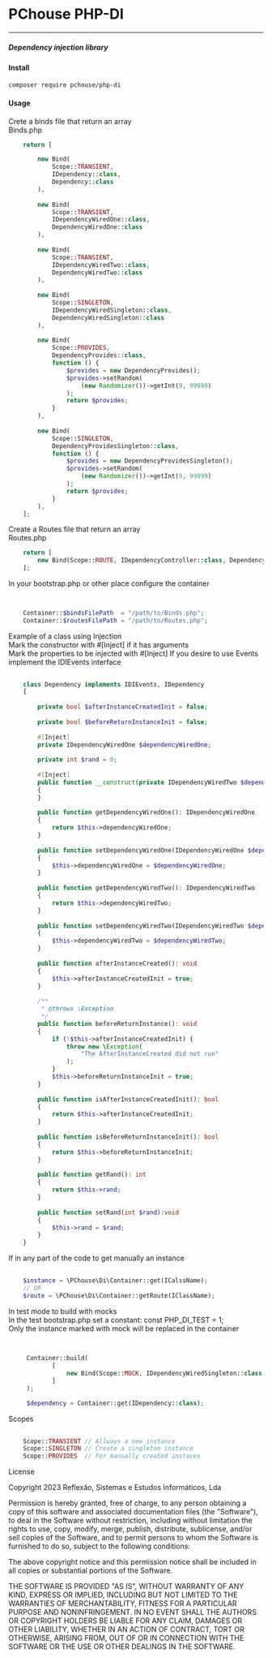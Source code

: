 # PChouse PHP-DI

---

##### Dependency injection library

#### Install

```bash
composer require pchouse/php-di
```

#### Usage



Crete a binds file that return an array  
Binds.php
```php
    return [

        new Bind(
            Scope::TRANSIENT,
            IDependency::class,
            Dependency::class
        ),
    
        new Bind(
            Scope::TRANSIENT,
            IDependencyWiredOne::class,
            DependencyWiredOne::class
        ),
    
        new Bind(
            Scope::TRANSIENT,
            IDependencyWiredTwo::class,
            DependencyWiredTwo::class
        ),
    
        new Bind(
            Scope::SINGLETON,
            IDependencyWiredSingleton::class,
            DependencyWiredSingleton::class
        ),
    
        new Bind(
            Scope::PROVIDES,
            DependencyProvides::class,
            function () {
                $provides = new DependencyProvides();
                $provides->setRandom(
                    (new Randomizer())->getInt(9, 99999)
                );
                return $provides;
            }
        ),
    
        new Bind(
            Scope::SINGLETON,
            DependencyProvidesSingleton::class,
            function () {
                $provides = new DependencyProvidesSingleton();
                $provides->setRandom(
                    (new Randomizer())->getInt(9, 99999)
                );
                return $provides;
            }
        ),
    ];
```

Create a Routes file that return an array  
Routes.php
```php    
    return [
        new Bind(Scope::ROUTE, IDependencyController::class, DependencyController::class),
    ];
```
In your bootstrap.php or other place configure the container
```php 

    
    Container::$bindsFilePath  = "/path/to/Binds.php";
    Container::$routesFilePath = "/path/to/Routes.php";
```

Example of a class using Injection  
Mark the constructor with #[Inject] if it has arguments  
Mark the properties to be injected with #[Inject]
If you desire to use Events implement the IDIEvents interface
```php 
    
    class Dependency implements IDIEvents, IDependency
    {
    
        private bool $afterInstanceCreatedInit = false;
    
        private bool $beforeReturnInstanceInit = false;
    
        #[Inject]
        private IDependencyWiredOne $dependencyWiredOne;
    
        private int $rand = 0;
    
        #[Inject]
        public function __construct(private IDependencyWiredTwo $dependencyWiredTwo)
        {
        }
        
        public function getDependencyWiredOne(): IDependencyWiredOne
        {
            return $this->dependencyWiredOne;
        }
        
        public function setDependencyWiredOne(IDependencyWiredOne $dependencyWiredOne): void
        {
            $this->dependencyWiredOne = $dependencyWiredOne;
        }
        
        public function getDependencyWiredTwo(): IDependencyWiredTwo
        {
            return $this->dependencyWiredTwo;
        }
        
        public function setDependencyWiredTwo(IDependencyWiredTwo $dependencyWiredTwo): void
        {
            $this->dependencyWiredTwo = $dependencyWiredTwo;
        }
    
        public function afterInstanceCreated(): void
        {
            $this->afterInstanceCreatedInit = true;
        }
    
        /**
         * @throws \Exception
         */
        public function beforeReturnInstance(): void
        {
            if (!$this->afterInstanceCreatedInit) {
                throw new \Exception(
                    "The AfterInstanceCreated did not run"
                );
            }
            $this->beforeReturnInstanceInit = true;
        }
        
        public function isAfterInstanceCreatedInit(): bool
        {
            return $this->afterInstanceCreatedInit;
        }
        
        public function isBeforeReturnInstanceInit(): bool
        {
            return $this->beforeReturnInstanceInit;
        }
        
        public function getRand(): int
        {
            return $this->rand;
        }
        
        public function setRand(int $rand):void
        {
            $this->rand = $rand;
        }
    }
```

If in any part of the code to get manually an instance  

```php 
    
    $instance = \PChouse\Di\Container::get(ICalssName);
    // OR
    $route = \PChouse\Di\Container::getRoute(IClassName);  
```

In test mode to build with mocks  
In the test bootstrap.php set a constant: const PHP_DI_TEST = 1;  
Only the instance marked with mock will be replaced in the container  

```php        
    
       
     Container::build(
            [
                new Bind(Scope::MOCK, IDependencyWiredSingleton::class, $mock)
            ]
     );

     $dependency = Container::get(IDependency::class);

```

Scopes
```php 
    
    Scope::TRANSIENT // Allways a new instance
    Scope::SINGLETON // Create a singleton instance
    Scope::PROVIDES  // For manually created instaces
```

License

Copyright 2023 Reflexão, Sistemas e Estudos Informáticos, Lda

Permission is hereby granted, free of charge, to any person obtaining a copy of this software and associated
documentation files (the "Software"), to deal in the Software without restriction,
including without limitation the rights to use, copy, modify, merge, publish, distribute, sublicense,
and/or sell copies of the Software, and to permit persons to whom the Software is furnished to do so,
subject to the following conditions:

The above copyright notice and this permission notice shall be included in all copies or
substantial portions of the Software.

THE SOFTWARE IS PROVIDED "AS IS", WITHOUT WARRANTY OF ANY KIND, EXPRESS OR IMPLIED,
INCLUDING BUT NOT LIMITED TO THE WARRANTIES OF MERCHANTABILITY, FITNESS FOR A PARTICULAR PURPOSE AND NONINFRINGEMENT.
IN NO EVENT SHALL THE AUTHORS OR COPYRIGHT HOLDERS BE LIABLE FOR ANY CLAIM, DAMAGES OR OTHER LIABILITY,
WHETHER IN AN ACTION OF CONTRACT, TORT OR OTHERWISE, ARISING FROM, OUT OF OR IN CONNECTION WITH THE SOFTWARE OR
THE USE OR OTHER DEALINGS IN THE SOFTWARE.
